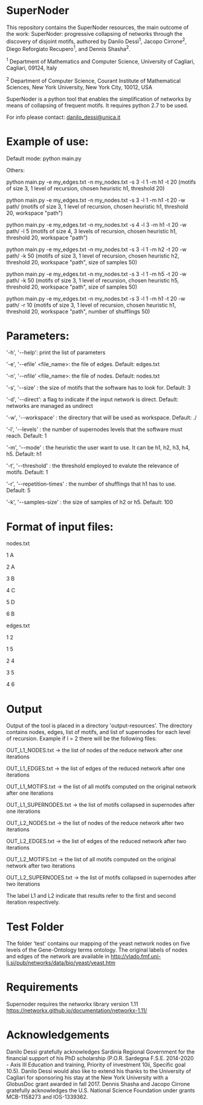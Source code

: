 # SuperNoder
This repository contains the SuperNoder resources, the main outcome of the work: SuperNoder: progressive collapsing of networks through the discovery of disjoint motifs, authored by Danilo Dessì<sup>1</sup>, Jacopo Cirrone<sup>2</sup>, Diego Reforgiato Recupero<sup>1</sup>, and Dennis Shasha<sup>2</sup>.

<sup>1</sup> Department of Mathematics and Computer Science, University of Cagliari, Cagliari, 09124, Italy

<sup>2</sup> Department of Computer Science, Courant Institute of Mathematical Sciences, New York University, New York City, 10012, USA

SuperNoder is a python tool that enables the simplification of networks by means of collapsing of frequent motifs.
It requires python 2.7 to be used.

For info please contact: danilo_dessi@unica.it

# Example of use:
Default mode: python main.py

Others:

python main.py -e my_edges.txt -n my_nodes.txt -s 3 -l 1 -m h1 -t 20 (motifs of size 3, 1 level of recursion, chosen heuristic h1, threshold 20)

python main.py -e my_edges.txt -n my_nodes.txt -s 3 -l 1 -m h1 -t 20 -w path/ (motifs of size 3, 1 level of recursion, chosen heuristic h1, threshold 20, workspace "path")

python main.py -e my_edges.txt -n my_nodes.txt -s 4 -l 3 -m h1 -t 20 -w path/ -l 5 (motifs of size 4, 3 levels of recursion, chosen heuristic h1, threshold 20, workspace "path")

python main.py -e my_edges.txt -n my_nodes.txt -s 3 -l 1 -m h2 -t 20 -w path/ -k 50 (motifs of size 3, 1 level of recursion, chosen heuristic h2, threshold 20, workspace "path", size of samples 50)

python main.py -e my_edges.txt -n my_nodes.txt -s 3 -l 1 -m h5 -t 20 -w path/ -k 50 (motifs of size 3, 1 level of recursion, chosen heuristic h5, threshold 20, workspace "path", size of samples 50)


python main.py -e my_edges.txt -n my_nodes.txt -s 3 -l 1 -m h1 -t 20 -w path/ -r 10 (motifs of size 3, 1 level of recursion, chosen heuristic h1, threshold 20, workspace "path", number of shufflings 50)


# Parameters:
'-h', '--help':                     print the list of parameters

'-e', '--efile' <file_name>:        the file of edges. Default: edges.txt

'-n', '--nfile' <file_name>:        the file of nodes. Default: nodes.txt

'-s', '--size' <value>:             the size of motifs that the software has to look for. Default: 3
  
'-d', '--direct':                   a flag to indicate if the input network is direct. Default: networks are managed as undirect

'-w', '--workspace' <directory>:    the directory that will be used as workspace. Default: ./

'-l', '--levels' <value>:           the number of supernodes levels that the software must reach. Default: 1
  
'-m', '--mode' <heuristic>:         the heuristic the user want to use. It can be h1, h2, h3, h4, h5. Default: h1
  
'-t', '--threshold' <value>:        the threshold employed to evalute the relevance of motifs. Default: 1
  
'-r', '--repetition-times' <value>: the number of shufflings that h1 has to use. Default: 5
  
'-k', '--samples-size' <value>:     the size of samples of h2 or h5. Default: 100
  
# Format of input files:
nodes.txt

1 A

2 A

3 B

4 C

5 D

6 B

edges.txt

1 2

1 5

2 4

3 5

4 6

# Output
Output of the tool is placed in a directory 'output-resources'. The directory contains nodes, edges, list of motifs, and list of supernodes for each level of recursion. Example if l = 2 there will be the following files:

OUT_L1_NODES.txt        ->  the list of nodes of the reduce network after one iterations

OUT_L1_EDGES.txt        ->  the list of edges of the reduced network after one iterations

OUT_L1_MOTIFS.txt       ->  the list of all motifs computed on the original network after one iterations

OUT_L1_SUPERNODES.txt   ->  the list of motifs collapsed in supernodes after one iterations

OUT_L2_NODES.txt        ->  the list of nodes of the reduce network after two iterations

OUT_L2_EDGES.txt        ->  the list of edges of the reduced network after two iterations

OUT_L2_MOTIFS.txt       ->  the list of all motifs computed on the original network after two iterations

OUT_L2_SUPERNODES.txt   ->  the list of motifs collapsed in supernodes after two iterations

The label L1 and L2 indicate that results refer to the first and second iteration respectively.

# Test Folder
The folder 'test' contains our mapping of the yeast network nodes on five levels of the Gene-Ontology terms ontology.
The original labels of nodes and edges of the network are available in http://vlado.fmf.uni-lj.si/pub/networks/data/bio/yeast/yeast.htm

# Requirements
Supernoder requires the networkx library version 1.11 https://networkx.github.io/documentation/networkx-1.11/

# Acknowledgements
Danilo Dessì gratefully acknowledges Sardinia Regional Government for the financial support of his PhD scholarship (P.O.R. Sardegna F.S.E. 2014-2020 - Axis III Education and training, Priority of investment 10ii, Specific goal 10.5). Danilo Dessì  would also like to extend his thanks to the University of Cagliari for sponsoring his stay at the New York University with a GlobusDoc grant awarded in fall 2017.
Dennis Shasha and Jacopo Cirrone gratefully acknowledges the U.S. National Science Foundation under grants MCB-1158273 and IOS-1339362.


